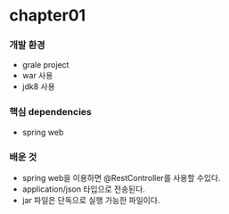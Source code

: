 # chapter01

### 개발 환경
- grale project
- war 사용
- jdk8 사용

### 핵심 dependencies
- spring web

### 배운 것
- spring web을 이용하면 @RestController를 사용할 수있다.
- application/json 타입으로 전송된다.
- jar 파일은 단독으로 실행 가능한 파일이다.





